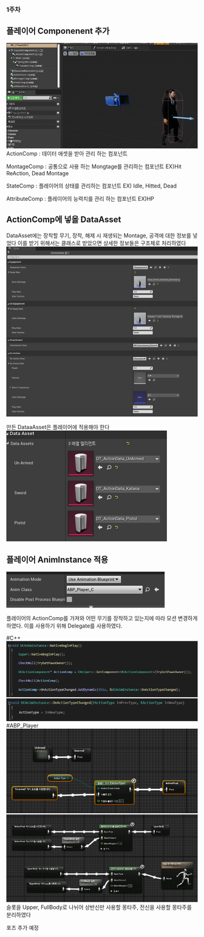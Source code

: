 ### 1주차
## 플레이어 Componenent 추가
![File](Image/file.png)
ActionComp : 데이터 애셋을 받아 관리 하는 컴포넌트

MontageComp : 공통으로 사용 하는 Mongtage를 관리하는 컴포넌트 EX)Hit ReAction, Dead Montage

StateComp : 플레이어의 상태를 관리하는 컴포넌트 EX) Idle, Hitted, Dead

AttributeComp : 플레이어의 능력치를 관리 하는 컴포넌트 EX)HP

## ActionComp에 넣을 DataAsset
DataAsset에는 장착할 무기, 장착, 해제 시 재생되는 Montage, 공격에 대한 정보를 넣었다
이를 받기 위해서는 클래스로 받았으면 상세한 정보들은 구조체로 처리하였다
![Data Asset](Image/DataAsset.png)

만든 DataaAsset은 플레이어에 적용해야 한다
![Action Comp Data Asset](Image/ActionComp_DataAsset.png)



## 플레이어 AnimInstance 적용
![Anim Instatnce](Image/AnimInstatnce.png)

플레이어의 ActionComp를 가져와 어떤 무기를 장착하고 있는지에 따라 모션 변경하게 하였다.
이를 사용하기 위해 Delegate를 사용하였다.

#C++
![Anim Instatnce Native Begin Play](Image/AnimInstatnce_NativeBeginPlay.png)
![Anim Instatnce On Action Type](Image/AnimInstatnce_OnActionType.png)
#ABP_Player
![A B P Player](Image/ABPPlayer.png)
![A B P Player Action Pose](Image/ABPPlayer_ActionPose.png)
슬롯을 Upper, FullBody로 나뉘어 상반신만 사용할 몽타주, 전신을 사용할 몽타주를 분리하였다

포즈 추가 예정




